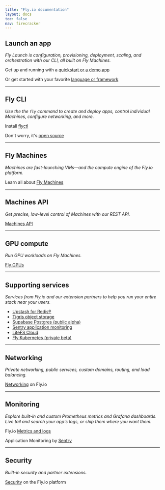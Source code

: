 ```yaml
---
title: "Fly.io documentation"
layout: docs
toc: false
nav: firecracker
---
```


<div class="index-page">

## Launch an app

_Fly Launch is configuration, provisioning, deployment, scaling, and orchestration with our CLI, all built on Fly Machines._

Get up and running with a [quickstart or a demo app](/docs/getting-started/)

Or get started with your favorite [language or framework](/docs/getting-started/get-started-by-framework/)

---

## Fly CLI

_Use the the `fly` command to create and deploy apps, control individual Machines, configure networking, and more._

Install [flyctl](/docs/flyctl/install)

Don't worry, it's [open source](https://github.com/superfly/flyctl)

---

## Fly Machines

_Machines are fast-launching VMs—and the compute engine of the Fly.io platform._

Learn all about [Fly Machines](/docs/machines/)

---

## Machines API

_Get precise, low-level control of Machines with our REST API._

[Machines API](/docs/machines/api/)

---

## GPU compute

_Run GPU workloads on Fly Machines._

[Fly GPUs](/docs/gpus/)

---

## Supporting services

_Services from Fly.io and our extension partners to help you run your entire stack near your users._

- [Upstash for Redis®](/docs/reference/redis/)
- [Tigris object storage](/docs/reference/tigris/)
- [Supabase Postgres (public alpha)](/docs/reference/supabase/)
- [Sentry application monitoring](/docs/reference/sentry/)
- [LiteFS Cloud](/docs/litefs/cloud-backups/)
- [Fly Kubernetes (private beta)](/docs/kubernetes/fks-quickstart/)

---

## Networking

_Private networking, public services, custom domains, routing, and load balancing._

[Networking](/docs/networking/) on Fly.io

---

## Monitoring

_Explore built-in and custom Prometheus metrics and Grafana dashboards. Live tail and search your app's logs, or ship them where you want them._

Fly.io [Metrics and logs](/docs/metrics-and-logs/)

Application Monitoring by [Sentry](/docs/reference/sentry/)

---

## Security

_Built-in security and partner extensions._

[Security](/docs/security/) on the Fly.io platform

</div>